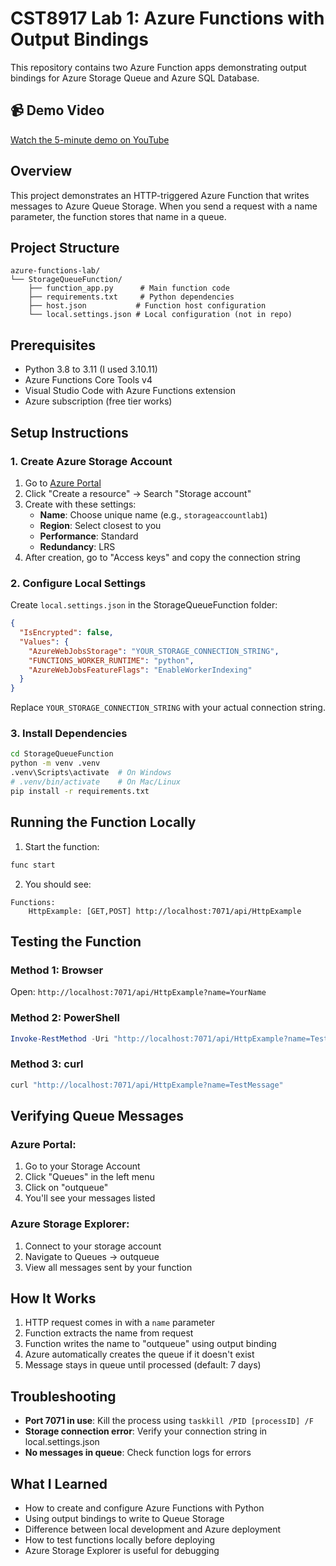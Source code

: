 # CST8917 Lab 1: Azure Functions with Output Bindings

This repository contains two Azure Function apps demonstrating output bindings for Azure Storage Queue and Azure SQL Database.

## 📹 Demo Video

[Watch the 5-minute demo on YouTube](https://youtu.be/GVtCBl7YDA0)


## Overview
This project demonstrates an HTTP-triggered Azure Function that writes messages to Azure Queue Storage. When you send a request with a name parameter, the function stores that name in a queue.

## Project Structure
```
azure-functions-lab/
└── StorageQueueFunction/
    ├── function_app.py      # Main function code
    ├── requirements.txt     # Python dependencies
    ├── host.json           # Function host configuration
    └── local.settings.json # Local configuration (not in repo)
```

## Prerequisites
- Python 3.8 to 3.11 (I used 3.10.11)
- Azure Functions Core Tools v4
- Visual Studio Code with Azure Functions extension
- Azure subscription (free tier works)

## Setup Instructions

### 1. Create Azure Storage Account
1. Go to [Azure Portal](https://portal.azure.com)
2. Click "Create a resource" → Search "Storage account"
3. Create with these settings:
   - **Name**: Choose unique name (e.g., `storageaccountlab1`)
   - **Region**: Select closest to you
   - **Performance**: Standard
   - **Redundancy**: LRS
4. After creation, go to "Access keys" and copy the connection string

### 2. Configure Local Settings
Create `local.settings.json` in the StorageQueueFunction folder:
```json
{
  "IsEncrypted": false,
  "Values": {
    "AzureWebJobsStorage": "YOUR_STORAGE_CONNECTION_STRING",
    "FUNCTIONS_WORKER_RUNTIME": "python",
    "AzureWebJobsFeatureFlags": "EnableWorkerIndexing"
  }
}
```
Replace `YOUR_STORAGE_CONNECTION_STRING` with your actual connection string.

### 3. Install Dependencies
```bash
cd StorageQueueFunction
python -m venv .venv
.venv\Scripts\activate  # On Windows
# .venv/bin/activate    # On Mac/Linux
pip install -r requirements.txt
```

## Running the Function Locally

1. Start the function:
```bash
func start
```

2. You should see:
```
Functions:
    HttpExample: [GET,POST] http://localhost:7071/api/HttpExample
```

## Testing the Function

### Method 1: Browser
Open: `http://localhost:7071/api/HttpExample?name=YourName`

### Method 2: PowerShell
```powershell
Invoke-RestMethod -Uri "http://localhost:7071/api/HttpExample?name=TestMessage"
```

### Method 3: curl
```bash
curl "http://localhost:7071/api/HttpExample?name=TestMessage"
```

## Verifying Queue Messages

### Azure Portal:
1. Go to your Storage Account
2. Click "Queues" in the left menu
3. Click on "outqueue"
4. You'll see your messages listed

### Azure Storage Explorer:
1. Connect to your storage account
2. Navigate to Queues → outqueue
3. View all messages sent by your function

## How It Works
1. HTTP request comes in with a `name` parameter
2. Function extracts the name from request
3. Function writes the name to "outqueue" using output binding
4. Azure automatically creates the queue if it doesn't exist
5. Message stays in queue until processed (default: 7 days)

## Troubleshooting
- **Port 7071 in use**: Kill the process using `taskkill /PID [processID] /F`
- **Storage connection error**: Verify your connection string in local.settings.json
- **No messages in queue**: Check function logs for errors

## What I Learned
- How to create and configure Azure Functions with Python
- Using output bindings to write to Queue Storage
- Difference between local development and Azure deployment
- How to test functions locally before deploying
- Azure Storage Explorer is useful for debugging